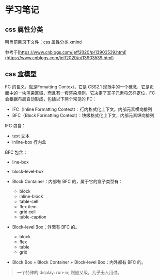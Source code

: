 # 学习笔记

## css 属性分类

叫当前目录下文件：css 属性分类.xmind

参考于[https://www.cnblogs.com/jeff2020/p/13903539.html](https://www.cnblogs.com/jeff2020/p/13903539.html)

## css 盒模型

FC 的含义，就是Fomatting Context，它是 CSS2.1 规范中的一个概念，它是页面中的一块渲染区域，而且有一套渲染规则，它决定了其子元素将怎样定位，FC 会根据布局自动形成，包括以下两个常见的 FC：
- IFC（Inline Formatting Context）：行内格式化上下文，内部元素横向排列
- BFC（Block Formatting Context）：块级格式化上下文，内部元素纵向排列

IFC 包含：
- text 文本
- inline-box 行内盒

BFC 包含：
- line-box
- block-level-box

- Block Container：内部有 BFC 的，属于它的盒子类型有：
  - block
  - inline-block
  - table-cell
  - flex item
  - grid cell
  - table-caption
- Block-level Box：外面有 BFC 的。
  - block
  - flex
  - table
  - grid
- Block Box = Block Container + Block-level Box：内外都有 BFC 的。

> 一个特殊的 display: run-in; 跟随父级，几乎无人用过。